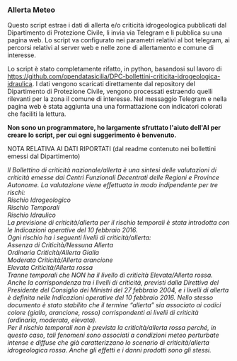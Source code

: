 ### Allerta Meteo
Questo script estrae i dati di allerta e/o criticità idrogeologica pubblicati dal Dipartimento di Protezione Civile, li invia via Telegram e li pubblica su una pagina web.
Lo script va configurato nei parametri relativi al bot telegram, ai percorsi relativi al server web e nelle zone di allertamento e comune di interesse.

Lo script è stato completamente rifatto, in python, basandosi sul lavoro di https://github.com/opendatasicilia/DPC-bollettini-criticita-idrogeologica-idraulica.
I dati vengono scaricati direttamente dal repository del Dipartimento di Protezione Civile, vengono processati estraendo quelli rilevanti per la zona il comune di interesse.
Nel messaggio Telegram e nella pagina web è stata aggiunta una una formattazione con indicatori colorati che faciliti la lettura.

**Non sono un programmatore, ho largamente sfruttato l'aiuto dell'AI per creare lo script, per cui ogni suggerimento è benvenuto.**

NOTA RELATIVA AI DATI RIPORTATI (dal readme contenuto nei bollettini emessi dal Dipartimento)

*Il Bollettino di criticità nazionale/allerta è una sintesi delle valutazioni di criticità emesse dai Centri Funzionali Decentrati delle Regioni e Province Autonome. La valutazione viene effettuata in modo indipendente per tre rischi:*   
*Rischio Idrogeologico*   
*Rischio Temporali*   
*Rischio Idraulico*           
*La previsione di criticità/allerta per il rischio temporali è stata introdotta con le Indicazioni operative del 10 febbraio 2016.*   
*Ogni rischio ha i seguenti livelli di criticità/allerta:*   
*Assenza di Criticità/Nessuna Allerta*   
*Ordinaria Criticità/Allerta Gialla*   
*Moderata Criticità/Allerta arancione*   
*Elevata Criticità/Allerta rossa*   
*Tranne temporali che NON ha il livello di criticità Elevata/Allerta rossa.*   
*Anche la corrispondenza tra i livelli di criticità, previsti dalla Direttiva del Presidente del Consiglio dei Ministri del 27 febbraio 2004, e i livelli di allerta è definita nelle Indicazioni operative del 10 febbraio 2016. Nello stesso documento è stato stabilito che il termine “allerta” sia associato ai codici colore (giallo, arancione, rosso) corrispondenti ai livelli di criticità (ordinaria, moderata, elevata).*   
*Per il rischio temporali non è prevista la criticità/allerta rossa perché, in questo caso, tali fenomeni sono associati a condizioni meteo perturbate intense e diffuse che già caratterizzano lo scenario di criticità/allerta idrogeologica rossa. Anche gli effetti e i danni prodotti sono gli stessi.*
